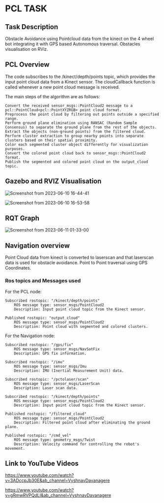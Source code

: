 # PCL TASK

## Task Description

Obstacle Avoidance using Pointcloud data from the kinect on the 4 wheel bot integrating it with GPS based Autonomous traversal. Obstacles visualisation on RViz.

## PCL Overview

The code subscribes to the /kinect/depth/points topic, which provides the input point cloud data from a Kinect sensor. The cloudCallback function is called whenever a new point cloud message is received.

The main steps of the algorithm are as follows:

    Convert the received sensor_msgs::PointCloud2 message to a pcl::PointCloud<pcl::PointXYZRGB> point cloud format.
    Preprocess the point cloud by filtering out points outside a specified range.
    Perform ground plane elimination using RANSAC (Random Sample Consensus) to separate the ground plane from the rest of the objects.
    Extract the objects (non-ground points) from the filtered cloud.
    Perform cluster extraction to group nearby points into separate clusters based on their spatial proximity.
    Color each segmented cluster object differently for visualization purposes.
    Convert the colored point cloud back to sensor_msgs::PointCloud2 format.
    Publish the segmented and colored point cloud on the output_cloud topic.
    
 ## Gazebo and RVIZ Visualisation
    
![Screenshot from 2023-06-10 16-44-41](https://github.com/MRM-AIA-TP-2024/MRM_VyshnavDN/assets/96124935/e14ec095-5bca-4a77-9384-867779e861d5)

![Screenshot from 2023-06-10 16-53-58](https://github.com/MRM-AIA-TP-2024/MRM_VyshnavDN/assets/96124935/967b24d4-857d-48b3-bb34-4214fb16bfaf)

## RQT Graph
![Screenshot from 2023-06-11 01-33-00](https://github.com/MRM-AIA-TP-2024/MRM_VyshnavDN/assets/96124935/29d0ebff-2228-46af-967a-63a9f471b1cc)

## Navigation overview

Point Cloud data from kinect is converted to laserscan and that laserscan data is used for obstacle avoidance. Point to Point traversal using GPS Coordinates.

### Ros topics and Messages used

For the PCL node:

    Subscribed rostopic: "/kinect/depth/points"
        ROS message type: sensor_msgs/PointCloud2
        Description: Input point cloud topic from the Kinect sensor.

    Published rostopic: "output_cloud"
        ROS message type: sensor_msgs/PointCloud2
        Description: Point cloud with segmented and colored clusters.

For the Navigation node:

    Subscribed rostopic: "/gps/fix"
        ROS message type: sensor_msgs/NavSatFix
        Description: GPS fix information.

    Subscribed rostopic: "/imu"
        ROS message type: sensor_msgs/Imu
        Description: IMU (Inertial Measurement Unit) data.

    Subscribed rostopic: "/pctolaser/scan"
        ROS message type: sensor_msgs/LaserScan
        Description: Laser scan data.

    Subscribed rostopic: "/kinect/depth/points"
        ROS message type: sensor_msgs/PointCloud2
        Description: Input point cloud topic from the Kinect sensor.

    Published rostopic: "/filtered_cloud"
        ROS message type: sensor_msgs/PointCloud2
        Description: Filtered point cloud after eliminating the ground plane.

    Published rostopic: "/cmd_vel"
        ROS message type: geometry_msgs/Twist
        Description: Velocity command for controlling the robot's movement.
        
## Link to YouTube Videos

https://www.youtube.com/watch?v=3ADccpJb30E&ab_channel=VyshnavDavanagere

https://www.youtube.com/watch?v=gRmwRVPQdLI&ab_channel=VyshnavDavanagere
